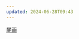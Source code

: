 ```yaml
---
updated: 2024-06-28T09:43
---
```

[尾画](https://zh.javascript.info/formdata#fa-song-ju-you-blob-shu-ju-de-biao-dan)

